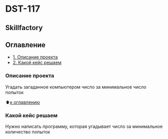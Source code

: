 # DST-117
## Skillfactory
## Оглавление

* [1. Описание проекта](https://github.com/manyak76/DST-117/blob/main/project_0/README.md@Описание-проекта)
* [2. Какой кейс решаем](https://github.com/manyak76/DST-117/blob/main/project_0/README.md@Какой-кейс-решаем)

### Описание проекта
Угадать загаданное компьютером число за минимальное число попыток

:arrow_up:[к оглавлению](https://github.com/manyak76/DST-117/blob/main/project_0/README.md@Оглавление)

### Какой кейс решаем
Нужно написать программу, которая угадывает число за минимальное количество попыток